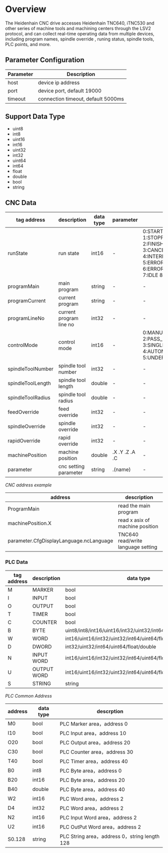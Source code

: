# Overview

The Heidenhain CNC drive accesses Heidenhain TNC640, iTNC530 and other series of machine tools and machining centers through the LSV2 protocol, and can collect real-time operating data from multiple devices, including program names, spindle override , runing status, spindle tools, PLC points, and more.


## Parameter Configuration

| Parameter | Description                        |
| --------- | ---------------------------------- |
| host      | device ip address                  |
| port      | device port, default 19000         |
| timeout   | connection timeout, default 5000ms |


## Support Data Type

* uint8
* int8
* uint16
* int16
* uint32
* int32
* uint64
* int64
* float
* double
* bool
* string

## CNC Data

| tag address       | description             | data type | parameter      | note                                                                                                |
| ----------------- | ----------------------- | --------- | -------------- | --------------------------------------------------------------------------------------------------- |
| runState          | run state               | int16     | -              | 0:STARTED 1:STOPPED 2:FINISHED 3:CANCELLED 4:INTERRUPTED 5:ERROR 6:ERROR_CLEARED 7:IDLE 8:UNDEFINED |
| programMain       | main program            | string    | -              | -                                                                                                   |
| programCurrent    | current program         | string    | -              | -                                                                                                   |
| programLineNo     | current program line no | int32     | -              | -                                                                                                   |
| controlMode       | control mode            | int16     | -              | 0:MANUAL 1:MDI 2:PASS_REFERENCES 3:SINGLE_STEP 4:AUTOMATIC 5:UNDEFINED                              |
| spindleToolNumber | spindle tool number     | int32     | -              | -                                                                                                   |
| spindleToolLength | spindle tool length     | double    | -              | -                                                                                                   |
| spindleToolRadius | spindle tool radius     | double    | -              | -                                                                                                   |
| feedOverride      | feed override           | int32     | -              | -                                                                                                   |
| spindleOverride   | spindle override        | int32     | -              | -                                                                                                   |
| rapidOverride     | rapid override          | int32     | -              | -                                                                                                   |
| machinePosition   | machine position        | double    | .X .Y .Z .A .C | -                                                                                                   |
| parameter         | cnc setting parameter   | string    | .(name)        | -                                                                                                   |


*CNC address example*

| address                                 | description                        |
| --------------------------------------- | ---------------------------------- |
| ProgramMain                             | read the main program              |
| machinePosition.X                       | read x asix of machine position    |
| parameter.CfgDisplayLanguage.ncLanguage | TNC640 read/write language setting |


### PLC Data

| tag address | description | data type                                                      | r/w  |
| ----------- | ----------- | -------------------------------------------------------------- | ---- |
| M           | MARKER      | bool                                                           | read |
| I           | INPUT       | bool                                                           | read |
| O           | OUTPUT      | bool                                                           | read |
| T           | TIMER       | bool                                                           | read |
| C           | COUNTER     | bool                                                           | read |
| B           | BYTE        | uint8/int8/int16/uint16/int32/uint32/int64/uint64/float/double | read |
| W           | WORD        | int16/uint16/int32/uint32/int64/uint64/float/double            | read |
| D           | DWORD       | int32/uint32/int64/uint64/float/double                         | read |
| N           | INPUT WORD  | int16/uint16/int32/uint32/int64/uint64/float/double            | read |
| U           | OUTPUT WORD | int16/uint16/int32/uint32/int64/uint64/float/double            | read |
| S           | STRING      | string                                                         | read |

*PLC Common Address*

| address | data type | descrption                                    |
| ------- | --------- | --------------------------------------------- |
| M0      | bool      | PLC Marker area，address 0                    |
| I10     | bool      | PLC Input area，address 10                    |
| O20     | bool      | PLC Output area，address 20                   |
| C30     | bool      | PLC Counter area，address 30                  |
| T40     | bool      | PLC Timer area，address 40                    |
| B0      | int8      | PLC Byte area，address 0                      |
| B20     | int16     | PLC Byte area，address 20                     |
| B40     | double    | PLC Byte area，address 40                     |
| W2      | int16     | PLC Word area，address 2                      |
| D4      | int32     | PLC Word area，address 2                      |
| N2      | int16     | PLC Input Word area，address 2                |
| U2      | int16     | PLC OutPut Word area，address 2               |
| S0.128  | string    | PLC String area，address 0，string length 128 |
